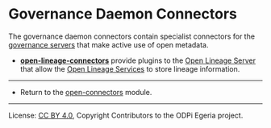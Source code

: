 <!-- SPDX-License-Identifier: CC-BY-4.0 -->
<!-- Copyright Contributors to the ODPi Egeria project. -->

  
# Governance Daemon Connectors

The governance daemon connectors contain specialist connectors for the [governance
servers](../../../governance-servers) that make active use of open metadata.

* **[open-lineage-connectors](open-lineage-connectors)** provide plugins to the
[Open Lineage Server](https://egeria-project.org/open-lineage-server)
that allow the [Open Lineage Services](../../../governance-servers/open-lineage-services)
to store lineage information.

----
* Return to the [open-connectors](..) module.

----
License: [CC BY 4.0](https://creativecommons.org/licenses/by/4.0/),
Copyright Contributors to the ODPi Egeria project.
